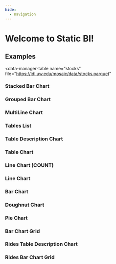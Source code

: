 ```yaml
---
hide:
  - navigation
---
```


# Welcome to Static BI!

## Examples


<div>
<data-manager>

  <data-manager-table
    name="stocks"
    file="https://idl.uw.edu/mosaic/data/stocks.parquet"
  ></data-manager-table>

  <!-- <data-manager-table
    name="rides"
    file="https://idl.uw.edu/mosaic-datasets/data/nyc-rides-2010.parquet"
  ></data-manager-table> -->

</data-manager>
</div>


### Stacked Bar Chart
<div>
<bar-chart
  table="stocks"
  dimension="Date"
  breakdown_dimension="Symbol"
  measure="max(close)"
  stacked="true"
>
</bar-chart>
</div>

### Grouped Bar Chart
<div>
<bar-chart
  table="stocks"
  dimension="Date"
  breakdown_dimension="Symbol"
  measure="max(close)"
>
</bar-chart>
</div>

### MultiLine Chart
<div>
<line-chart
  table="stocks"
  dimension="Date"
  breakdown_dimension="Symbol"
  measure="max(close)"
>
</line-chart>
</div>


### Tables List
<div>
<tables-list-chart></tables-list-chart>
</div>


### Table Description Chart
<div>
<table-description-chart table="stocks"></table-description-chart>
</div>


### Table Chart
<div>
<table-chart
  table="stocks"
  limit="10"
  dimensions="date, symbol"
  measures="sum(volume), sum(close)"
  order_by="date desc"
>
</table-chart>
</div>


### Line Chart (COUNT)
<div>
<line-chart
  table="stocks"
  dimension="strftime(Date, '%Y-%m')"
  measure="count(*)"
  limit="500"
  order_by="strftime(Date, '%Y-%m')"
>
</line-chart>
</div>



### Line Chart
<div>
<line-chart
  table="stocks"
  dimension="strftime(Date, '%Y-%m')"
  measure="sum(Close)"
  limit="500"
  order_by="strftime(Date, '%Y-%m')"
>
</line-chart>
</div>


### Bar Chart
<div>
<bar-chart
  table="stocks"
  dimension="Symbol"
  measure="max(Close)"
  limit="10"
  order_by="max(Close) desc"
>
</bar-chart>
</div>


### Doughnut Chart
<div>
<doughnut-chart
  table="stocks"
  dimension="Symbol"
  measure="max(Close)"
  limit="10"
  order_by="max(Close) desc"
>
</doughnut-chart>
</div>


### Pie Chart
<div>
<pie-chart
  table="stocks"
  dimension="Symbol"
  measure="max(Close)"
  limit="10"
  order_by="max(Close) desc"
>
</pie-chart>
</div>


### Bar Chart Grid
<div>
<bar-chart-grid
  table="stocks"
  measure="max(Close)"
  limit="10"
  order_by="max(Close) desc"
>
</bar-chart-grid>
</div>



### Rides Table Description Chart
<div>
<table-description-chart table="rides"></table-description-chart>
</div>


### Rides Bar Chart Grid
<div>
<bar-chart-grid
  table="rides"
  measure="count(*)"
  limit="10"
  order_by="count(*) desc"
>
</bar-chart-grid>
</div>


<script type="module" src="dist/data_manager.js"></script>
<script type="module" src="dist/charts.js"></script>